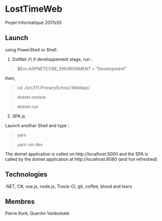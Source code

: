 # LostTimeWeb

Projet Informatique 2017sS5

## Launch

using PowerShell or Shell:

1. DotNet
/!\ if developpement stage, run :
>$Env:ASPNETCORE_ENVIRONMENT = "Development"

then,

>cd ./src/ITI.PrimarySchool.WebApp/

>dotnet restore

>dotnet run

2. SPA js

Launch another Shell and type :

>yarn 

>yarn run dev

The dotnet application is called on http://localhost:5000 and the SPA is called by the dotnet application at http://localhost:8080 (and hot refreshed)

## Technologies

.NET, C#, vue.js, node.js, Travis-CI, git, coffee, blood and tears

## Membres

Pierre Koré, Quentin Vanbutsele